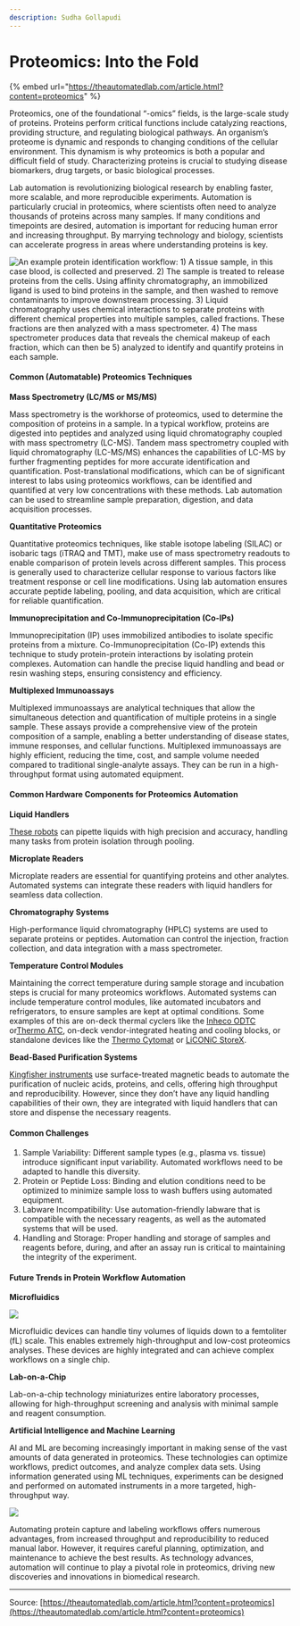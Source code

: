 ```yaml
---
description: Sudha Gollapudi
---
```


# Proteomics: Into the Fold

{% embed url="https://theautomatedlab.com/article.html?content=proteomics" %}

Proteomics, one of the foundational “-omics” fields, is the large-scale study of proteins. Proteins perform critical functions include catalyzing reactions, providing structure, and regulating biological pathways. An organism’s proteome is dynamic and responds to changing conditions of the cellular environment. This dynamism is why proteomics is both a popular and difficult field of study. Characterizing proteins is crucial to studying disease biomarkers, drug targets, or basic biological processes.

Lab automation is revolutionizing biological research by enabling faster, more scalable, and more reproducible experiments. Automation is particularly crucial in proteomics, where scientists often need to analyze thousands of proteins across many samples. If many conditions and timepoints are desired, automation is important for reducing human error and increasing throughput. By marrying technology and biology, scientists can accelerate progress in areas where understanding proteins is key.

![An example protein identification workflow: 1) A tissue sample, in this case blood, is collected and preserved. 2) The sample is treated to release proteins from the cells. Using affinity chromatography, an immobilized ligand is used to bind proteins in the sample, and then washed to remove contaminants to improve downstream processing. 3) Liquid chromatography uses chemical interactions to separate proteins with different chemical properties into multiple samples, called fractions. These fractions are then analyzed with a mass spectrometer. 4) The mass spectrometer produces data that reveals the chemical makeup of each fraction, which can then be 5) analyzed to identify and quantify proteins in each sample.](https://theautomatedlab.com/assets/images/content/workflow-proteomics.png)

#### Common (Automatable) Proteomics Techniques

**Mass Spectrometry (LC/MS or MS/MS)**

Mass spectrometry is the workhorse of proteomics, used to determine the composition of proteins in a sample. In a typical workflow, proteins are digested into peptides and analyzed using liquid chromatography coupled with mass spectrometry (LC-MS). Tandem mass spectrometry coupled with liquid chromatography (LC-MS/MS) enhances the capabilities of LC-MS by further fragmenting peptides for more accurate identification and quantification. Post-translational modifications, which can be of significant interest to labs using proteomics workflows, can be identified and quantified at very low concentrations with these methods. Lab automation can be used to streamline sample preparation, digestion, and data acquisition processes.

**Quantitative Proteomics**

Quantitative proteomics techniques, like stable isotope labeling (SILAC) or isobaric tags (iTRAQ and TMT), make use of mass spectrometry readouts to enable comparison of protein levels across different samples. This process is generally used to characterize cellular response to various factors like treatment response or cell line modifications. Using lab automation ensures accurate peptide labeling, pooling, and data acquisition, which are critical for reliable quantification.

**Immunoprecipitation and Co-Immunoprecipitation (Co-IPs)**

Immunoprecipitation (IP) uses immobilized antibodies to isolate specific proteins from a mixture. Co-Immunoprecipitation (Co-IP) extends this technique to study protein-protein interactions by isolating protein complexes. Automation can handle the precise liquid handling and bead or resin washing steps, ensuring consistency and efficiency.

**Multiplexed Immunoassays**

Multiplexed immunoassays are analytical techniques that allow the simultaneous detection and quantification of multiple proteins in a single sample. These assays provide a comprehensive view of the protein composition of a sample, enabling a better understanding of disease states, immune responses, and cellular functions. Multiplexed immunoassays are highly efficient, reducing the time, cost, and sample volume needed compared to traditional single-analyte assays. They can be run in a high-throughput format using automated equipment.

#### Common Hardware Components for Proteomics Automation

**Liquid Handlers**

[These robots](https://theautomatedlab.com/article.html?content=liquid-handling-basics) can pipette liquids with high precision and accuracy, handling many tasks from protein isolation through pooling.

**Microplate Readers**

Microplate readers are essential for quantifying proteins and other analytes. Automated systems can integrate these readers with liquid handlers for seamless data collection.

**Chromatography Systems**

High-performance liquid chromatography (HPLC) systems are used to separate proteins or peptides. Automation can control the injection, fraction collection, and data integration with a mass spectrometer.

**Temperature Control Modules**

Maintaining the correct temperature during sample storage and incubation steps is crucial for many proteomics workflows. Automated systems can include temperature control modules, like automated incubators and refrigerators, to ensure samples are kept at optimal conditions. Some examples of this are on-deck thermal cyclers like the [Inheco ODTC](https://www.inheco.com/odtc.html) or[Thermo ATC](https://www.thermofisher.com/us/en/home/life-science/pcr/thermal-cyclers-realtime-instruments/thermal-cyclers/automated-thermal-cycler-atc.html), on-deck vendor-integrated heating and cooling blocks, or standalone devices like the [Thermo Cytomat](https://www.thermofisher.com/order/catalog/product/51026519) or [LiCONiC StoreX](https://www.liconic.com/istx.html).

**Bead-Based Purification Systems**

[Kingfisher instruments](https://www.thermofisher.com/us/en/home/life-science/dna-rna-purification-analysis/automated-purification-extraction/kingfisher-systems.html) use surface-treated magnetic beads to automate the purification of nucleic acids, proteins, and cells, offering high throughput and reproducibility. However, since they don’t have any liquid handling capabilities of their own, they are integrated with liquid handlers that can store and dispense the necessary reagents.

#### Common Challenges

1. Sample Variability: Different sample types (e.g., plasma vs. tissue) introduce significant input variability. Automated workflows need to be adapted to handle this diversity.
2. Protein or Peptide Loss: Binding and elution conditions need to be optimized to minimize sample loss to wash buffers using automated equipment.
3. Labware Incompatibility: Use automation-friendly labware that is compatible with the necessary reagents, as well as the automated systems that will be used.
4. Handling and Storage: Proper handling and storage of samples and reagents before, during, and after an assay run is critical to maintaining the integrity of the experiment.

#### Future Trends in Protein Workflow Automation

**Microfluidics**

![](https://theautomatedlab.com/assets/images/content/microfluidic-chip.png)

Microfluidic devices can handle tiny volumes of liquids down to a femtoliter (fL) scale. This enables extremely high-throughput and low-cost proteomics analyses. These devices are highly integrated and can achieve complex workflows on a single chip.

**Lab-on-a-Chip**

Lab-on-a-chip technology miniaturizes entire laboratory processes, allowing for high-throughput screening and analysis with minimal sample and reagent consumption.

**Artificial Intelligence and Machine Learning**

AI and ML are becoming increasingly important in making sense of the vast amounts of data generated in proteomics. These technologies can optimize workflows, predict outcomes, and analyze complex data sets. Using information generated using ML techniques, experiments can be designed and performed on automated instruments in a more targeted, high-throughput way.

![](https://theautomatedlab.com/assets/images/content/data-network.png)

Automating protein capture and labeling workflows offers numerous advantages, from increased throughput and reproducibility to reduced manual labor. However, it requires careful planning, optimization, and maintenance to achieve the best results. As technology advances, automation will continue to play a pivotal role in proteomics, driving new discoveries and innovations in biomedical research.

***

Source: [https://theautomatedlab.com/article.html?content=proteomics](https://theautomatedlab.com/article.html?content=proteomics)
